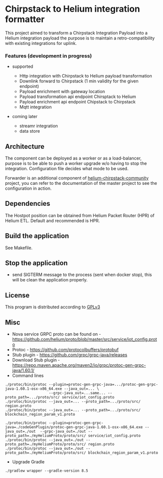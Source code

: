 # Chirpstack to Helium integration formatter

This project aimed to transform a Chirpstack Integration Payload into a Helium integration payload
the  purpose is to maintain a retro-compatibility with existing integrations for uplink.

### Features (development in progress)

 * supported
   - Http integration with Chirpstack to Helium payload transformation
   - Downlink forward to Chirpstack (1 min validity for the given endpoint)
   - Payload enrichment with gateway location
   - Payload transformation api endpoint Chirsptack to Helium
   - Payload enrichment api endpoint Chipstack to Chirpstack
   - Mqtt integration

 * coming later 
   - streamr integration
   - data store

## Architecture
The component can be deployed as a worker or as a load-balancer, purpose is to be able to push a worker upgrade w/o
having to stop the integration. Configuration file decides what mode to be used.

Forwarder is an additional component of [helium-chirpstack-community](https://github.com/disk91/helium-chirpstack-community) project, you can refer to the documentation of the master project
to see the configuration in action.

## Dependencies

The Hostpot position can be obtained from Helium Packet Router (HPR) of Helium ETL. Default and recommended is HPR. 

## Build the application

See Makefile.

## Stop the application
- send SIGTERM message to the process (sent when docker stop), this will be clean the application properly.

## License
This program is distributed according to [GPLv3](https://www.gnu.org/licenses/gpl-3.0.en.html) 

## Misc
- Nova service GRPC proto can be found on - https://github.com/helium/proto/blob/master/src/service/iot_config.proto
- Protoc - https://github.com/protocolbuffers/protobuf
- Stub plugin - https://github.com/grpc/grpc-java/releases
- Download Stub plugin - https://repo.maven.apache.org/maven2/io/grpc/protoc-gen-grpc-java/1.60.1/
- Command lines
```agsl
./protoc/bin/protoc --plugin=protoc-gen-grpc-java=.../protoc-gen-grpc-java-1.60.1-osx-x86_64.exe --java_out=... \
                    --grpc-java_out=...same... --proto_path=.../proto/src/ service/iot_config.proto
./protoc/bin/protoc --java_out=... --proto_path=.../proto/src/ region.proto
./protoc/bin/protoc --java_out=... --proto_path=.../proto/src/ blockchain_region_param_v1.proto
```

```
./protoc/bin/protoc --plugin=protoc-gen-grpc-java=./codeGenPlugin/protoc-gen-grpc-java-1.60.1-osx-x86_64.exe --java_out=./out  --grpc-java_out=./out --proto_path=./myHeliumProto/proto/src/ service/iot_config.proto
./protoc/bin/protoc --java_out=./out --proto_path=./myHeliumProto/proto/src/ region.proto
./protoc/bin/protoc --java_out=./out --proto_path=./myHeliumProto/proto/src/ blockchain_region_param_v1.proto
```

- Upgrade Gradle
```
./gradlew wrapper --gradle-version 8.5
```